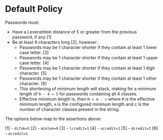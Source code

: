 # Default Policy 
Passwords must:

* Have a Levenshtein distance of 5 or greater from the previous password, if any
  [1]
* Be at least 9 characters long [2], however:
    + Passwords may be 1 character shorter if they contain at least 1 lower case
      letter. [3]
    + Passwords may be 1 character shorter if they contain at least 1 upper case 
      letter. [4]
    + Passwords may be 1 character shorter if they contain at least 1 digit 
      character. [5]
    + Passwords may be 1 character shorter if they contain at least 1 other 
      character. [6]
    + This shortening of minimum length will stack, making for a minimum length 
      of `9 - 4 = 5` for passwords containing all 4 classes.
    + Effective minimum length is, then `M = m - c` where `M` is the effective 
      minimum length, `m` is the configured minimum length and c is the number
      of character classes present in the string.
      
The options below map to the assertions above:

[1] - `difok=5`
[2] - `minlen=9`
[3] - `lcredit=1`
[4] - `ucredit=1`
[5] - `dcredit=1`
[6] - `ocredit=1`
